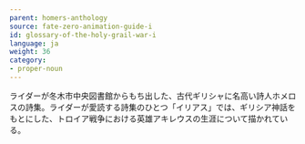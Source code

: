 ```yaml
---
parent: homers-anthology
source: fate-zero-animation-guide-i
id: glossary-of-the-holy-grail-war-i
language: ja
weight: 36
category:
- proper-noun
---
```


ライダーが冬木市中央図書館からもち出した、古代ギリシャに名高い詩人ホメロスの詩集。ライダーが愛読する詩集のひとつ「イリアス」では、ギリシア神話をもとにした、トロイア戦争における英雄アキレウスの生涯について描かれている。

